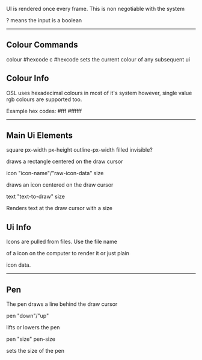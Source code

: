 UI is rendered once every frame.
This is non negotiable with the system

? means the input is a boolean

---

## Colour Commands

colour #hexcode
c #hexcode
sets the current colour of any subsequent ui

## Colour Info

OSL uses hexadecimal colours in most of it's system however,
single value rgb colours are supported too.

Example hex codes:
#fff
#ffffff

---

## Main Ui Elements

square px-width px-height outline-px-width filled invisible?

draws a rectangle centered on the draw cursor


icon "icon-name"/"raw-icon-data" size

draws an icon centered on the draw cursor


text "text-to-draw" size

Renders text at the draw cursor with a size


## Ui Info

Icons are pulled from files. Use the file name 

of a icon on the computer to render it or just plain

icon data.

---

## Pen

The pen draws a line behind the draw cursor

pen "down"/"up"

lifts or lowers the pen

pen "size" pen-size

sets the size of the pen

